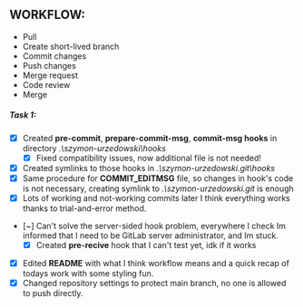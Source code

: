 ## WORKFLOW:
- Pull
- Create short-lived branch
- Commit changes
- Push changes
- Merge request
- Code review
- Merge

##### Task 1:
- [x] Created **pre-commit**, **prepare-commit-msg**, **commit-msg hooks** in directory *.\szymon-urzedowski\hooks*
    - [x] Fixed compatibility issues, now additional file is not needed!
- [x] Created symlinks to those hooks in *.\szymon-urzedowski\.git\hooks*
- [x] Same procedure for **COMMIT_EDITMSG** file, so changes in hook's code is not necessary, creating symlink to *.\szymon-urzedowski\.git* is enough
- [x] Lots of working and not-working commits later I think everything works thanks to trial-and-error method.
- [~] Can't solve the server-sided hook problem, everywhere I check Im informed that I need to be GitLab server administrator, and Im stuck.
    - [x] Created **pre-recive** hook that I can't test yet, idk if it works
- [x] Edited **README** with what I think workflow means and a quick recap of todays work with some styling fun.
- [x] Changed repository settings to protect main branch, no one is allowed to push directly.